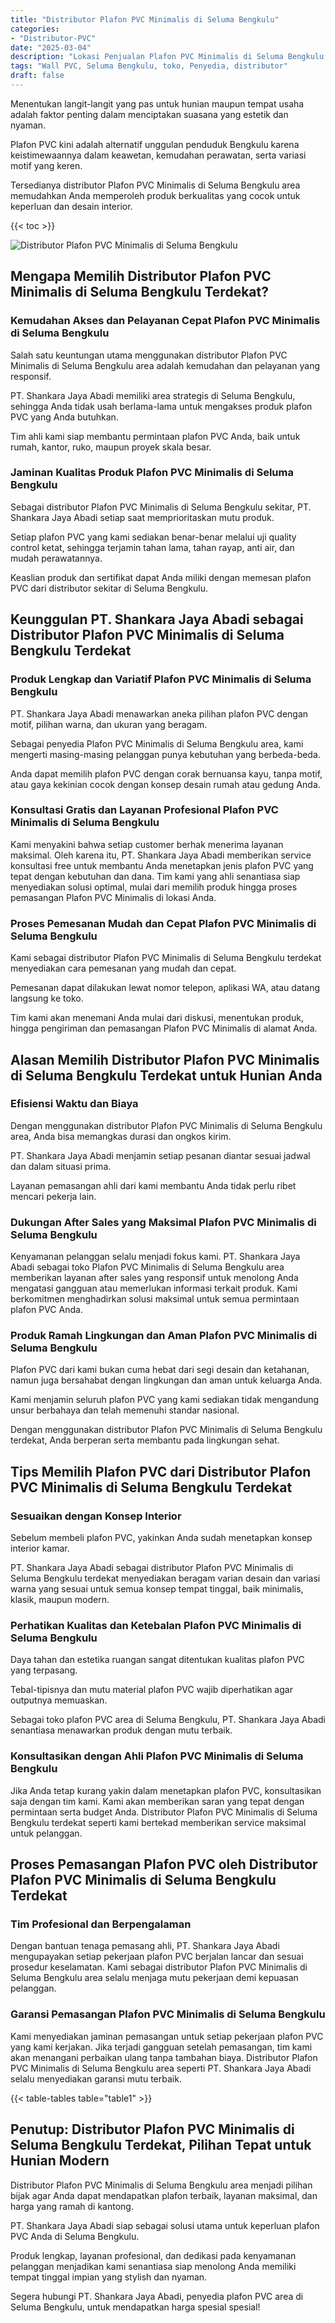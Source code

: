 ```yaml
---
title: "Distributor Plafon PVC Minimalis di Seluma Bengkulu"
categories: 
- "Distributor-PVC"
date: "2025-03-04"
description: "Lokasi Penjualan Plafon PVC Minimalis di Seluma Bengkulu untuk rumah, perkantoran, dan gerai. Produk berkualitas, beragam motif, pilihan warna elegan, dengan jasa instalasi oleh tenaga ahli profesional serta kepastian resmi!|Servis penyediaan Plafon PVC Minimalis di Seluma Bengkulu untuk keperluan hunian, perkantoran, maupun toko, beserta produk terbaik dan instalasi oleh teknisi profesional serta kepastian resmi.|Pilihan Plafon PVC Minimalis di Seluma Bengkulu yang terbukti untuk rumah, kantor, serta gerai, dengan panel berkualitas dan instalasi oleh tenaga ahli berpengalaman serta garansi resmi.|Penjualan Plafon PVC Minimalis di Seluma Bengkulu untuk hunian, office, serta gerai, dengan panel berkualitas dan penempatan dikerjakan oleh teknisi profesional, dilengkapi beserta jaminan resmi.}"
tags: "Wall PVC, Seluma Bengkulu, toko, Penyedia, distributor"
draft: false
---
```


Menentukan langit-langit yang pas untuk hunian maupun tempat usaha adalah faktor penting dalam menciptakan suasana yang estetik dan nyaman.

Plafon PVC kini adalah alternatif unggulan penduduk Bengkulu karena keistimewaannya dalam keawetan, kemudahan perawatan, serta variasi motif yang keren.

Tersedianya distributor Plafon PVC Minimalis di Seluma Bengkulu area memudahkan Anda memperoleh produk berkualitas yang cocok untuk keperluan dan desain interior.

{{< toc >}}

![Distributor Plafon PVC Minimalis di Seluma Bengkulu](/images/Distributor-PVC/Distributor-Plafon-PVC-Minimalis-di-Seluma-Bengkulu.png)


## Mengapa Memilih Distributor Plafon PVC Minimalis di Seluma Bengkulu Terdekat?

### Kemudahan Akses dan Pelayanan Cepat Plafon PVC Minimalis di Seluma Bengkulu

Salah satu keuntungan utama menggunakan distributor Plafon PVC Minimalis di Seluma Bengkulu area adalah kemudahan dan pelayanan yang responsif.

PT. Shankara Jaya Abadi memiliki area strategis di Seluma Bengkulu, sehingga Anda tidak usah berlama-lama untuk mengakses produk plafon PVC yang Anda butuhkan.

Tim ahli kami siap membantu permintaan plafon PVC Anda, baik untuk rumah, kantor, ruko, maupun proyek skala besar.

### Jaminan Kualitas Produk Plafon PVC Minimalis di Seluma Bengkulu

Sebagai distributor Plafon PVC Minimalis di Seluma Bengkulu sekitar, PT. Shankara Jaya Abadi setiap saat memprioritaskan mutu produk.

Setiap plafon PVC yang kami sediakan benar-benar melalui uji quality control ketat, sehingga terjamin tahan lama, tahan rayap, anti air, dan mudah perawatannya.

Keaslian produk dan sertifikat dapat Anda miliki dengan memesan plafon PVC dari distributor sekitar di Seluma Bengkulu.

## Keunggulan PT. Shankara Jaya Abadi sebagai Distributor Plafon PVC Minimalis di Seluma Bengkulu Terdekat

### Produk Lengkap dan Variatif Plafon PVC Minimalis di Seluma Bengkulu

PT. Shankara Jaya Abadi menawarkan aneka pilihan plafon PVC dengan motif, pilihan warna, dan ukuran yang beragam.

Sebagai penyedia Plafon PVC Minimalis di Seluma Bengkulu area, kami mengerti masing-masing pelanggan punya kebutuhan yang berbeda-beda.

Anda dapat memilih plafon PVC dengan corak bernuansa kayu, tanpa motif, atau gaya kekinian cocok dengan konsep desain rumah atau gedung Anda.

### Konsultasi Gratis dan Layanan Profesional Plafon PVC Minimalis di Seluma Bengkulu

Kami menyakini bahwa setiap customer berhak menerima layanan maksimal. Oleh karena itu, PT. Shankara Jaya Abadi memberikan service konsultasi free untuk membantu Anda menetapkan jenis plafon PVC yang tepat dengan kebutuhan dan dana. Tim kami yang ahli senantiasa siap menyediakan solusi optimal, mulai dari memilih produk hingga proses pemasangan Plafon PVC Minimalis di lokasi Anda.

### Proses Pemesanan Mudah dan Cepat Plafon PVC Minimalis di Seluma Bengkulu

Kami sebagai distributor Plafon PVC Minimalis di Seluma Bengkulu terdekat menyediakan cara pemesanan yang mudah dan cepat.

Pemesanan dapat dilakukan lewat nomor telepon, aplikasi WA, atau datang langsung ke toko.

Tim kami akan menemani Anda mulai dari diskusi, menentukan produk, hingga pengiriman dan pemasangan Plafon PVC Minimalis di alamat Anda.

## Alasan Memilih Distributor Plafon PVC Minimalis di Seluma Bengkulu Terdekat untuk Hunian Anda

### Efisiensi Waktu dan Biaya

Dengan menggunakan distributor Plafon PVC Minimalis di Seluma Bengkulu area, Anda bisa memangkas durasi dan ongkos kirim.

PT. Shankara Jaya Abadi menjamin setiap pesanan diantar sesuai jadwal dan dalam situasi prima.

Layanan pemasangan ahli dari kami membantu Anda tidak perlu ribet mencari pekerja lain.

### Dukungan After Sales yang Maksimal Plafon PVC Minimalis di Seluma Bengkulu

Kenyamanan pelanggan selalu menjadi fokus kami. PT. Shankara Jaya Abadi sebagai toko Plafon PVC Minimalis di Seluma Bengkulu area memberikan layanan after sales yang responsif untuk menolong Anda mengatasi gangguan atau memerlukan informasi terkait produk. Kami berkomitmen menghadirkan solusi maksimal untuk semua permintaan plafon PVC Anda.

### Produk Ramah Lingkungan dan Aman Plafon PVC Minimalis di Seluma Bengkulu

Plafon PVC dari kami bukan cuma hebat dari segi desain dan ketahanan, namun juga bersahabat dengan lingkungan dan aman untuk keluarga Anda.

Kami menjamin seluruh plafon PVC yang kami sediakan tidak mengandung unsur berbahaya dan telah memenuhi standar nasional.

Dengan menggunakan distributor Plafon PVC Minimalis di Seluma Bengkulu terdekat, Anda berperan serta membantu pada lingkungan sehat.

## Tips Memilih Plafon PVC dari Distributor Plafon PVC Minimalis di Seluma Bengkulu Terdekat

### Sesuaikan dengan Konsep Interior

Sebelum membeli plafon PVC, yakinkan Anda sudah menetapkan konsep interior kamar.

PT. Shankara Jaya Abadi sebagai distributor Plafon PVC Minimalis di Seluma Bengkulu terdekat menyediakan beragam varian desain dan variasi warna yang sesuai untuk semua konsep tempat tinggal, baik minimalis, klasik, maupun modern.

### Perhatikan Kualitas dan Ketebalan Plafon PVC Minimalis di Seluma Bengkulu

Daya tahan dan estetika ruangan sangat ditentukan kualitas plafon PVC yang terpasang.

Tebal-tipisnya dan mutu material plafon PVC wajib diperhatikan agar outputnya memuaskan.

Sebagai toko plafon PVC area di Seluma Bengkulu, PT. Shankara Jaya Abadi senantiasa menawarkan produk dengan mutu terbaik.

### Konsultasikan dengan Ahli Plafon PVC Minimalis di Seluma Bengkulu

Jika Anda tetap kurang yakin dalam menetapkan plafon PVC, konsultasikan saja dengan tim kami. Kami akan memberikan saran yang tepat dengan permintaan serta budget Anda. Distributor Plafon PVC Minimalis di Seluma Bengkulu terdekat seperti kami bertekad memberikan service maksimal untuk pelanggan.

## Proses Pemasangan Plafon PVC oleh Distributor Plafon PVC Minimalis di Seluma Bengkulu Terdekat

### Tim Profesional dan Berpengalaman

Dengan bantuan tenaga pemasang ahli, PT. Shankara Jaya Abadi mengupayakan setiap pekerjaan plafon PVC berjalan lancar dan sesuai prosedur keselamatan. Kami sebagai distributor Plafon PVC Minimalis di Seluma Bengkulu area selalu menjaga mutu pekerjaan demi kepuasan pelanggan.

### Garansi Pemasangan Plafon PVC Minimalis di Seluma Bengkulu

Kami menyediakan jaminan pemasangan untuk setiap pekerjaan plafon PVC yang kami kerjakan. Jika terjadi gangguan setelah pemasangan, tim kami akan menangani perbaikan ulang tanpa tambahan biaya. Distributor Plafon PVC Minimalis di Seluma Bengkulu area seperti PT. Shankara Jaya Abadi selalu menyediakan garansi mutu terbaik.

{{< table-tables table="table1" >}}

## Penutup: Distributor Plafon PVC Minimalis di Seluma Bengkulu Terdekat, Pilihan Tepat untuk Hunian Modern

Distributor Plafon PVC Minimalis di Seluma Bengkulu area menjadi pilihan bijak agar Anda dapat mendapatkan plafon terbaik, layanan maksimal, dan harga yang ramah di kantong.

PT. Shankara Jaya Abadi siap sebagai solusi utama untuk keperluan plafon PVC Anda di Seluma Bengkulu.

Produk lengkap, layanan profesional, dan dedikasi pada kenyamanan pelanggan menjadikan kami senantiasa siap menolong Anda memiliki tempat tinggal impian yang stylish dan nyaman.

Segera hubungi PT. Shankara Jaya Abadi, penyedia plafon PVC area di Seluma Bengkulu, untuk mendapatkan harga spesial spesial!